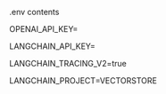 .env contents

OPENAI_API_KEY=

LANGCHAIN_API_KEY=

LANGCHAIN_TRACING_V2=true

LANGCHAIN_PROJECT=VECTORSTORE
